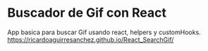 # Buscador de Gif con React
App basica para buscar Gif usando react, helpers y customHooks.
https://ricardoaguirresanchez.github.io/React_SearchGif/

